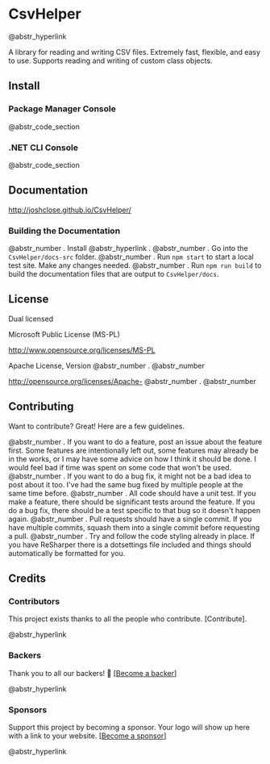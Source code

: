 # CsvHelper

@abstr_hyperlink 

A library for reading and writing CSV files. Extremely fast, flexible, and easy to use. Supports reading and writing of custom class objects.

## Install

### Package Manager Console

@abstr_code_section 

### .NET CLI Console

@abstr_code_section 

## Documentation

http://joshclose.github.io/CsvHelper/

### Building the Documentation

@abstr_number . Install @abstr_hyperlink . @abstr_number . Go into the `CsvHelper/docs-src` folder. @abstr_number . Run `npm start` to start a local test site. Make any changes needed. @abstr_number . Run `npm run build` to build the documentation files that are output to `CsvHelper/docs`.

## License

Dual licensed

Microsoft Public License (MS-PL)

http://www.opensource.org/licenses/MS-PL

Apache License, Version @abstr_number . @abstr_number 

http://opensource.org/licenses/Apache- @abstr_number . @abstr_number 

## Contributing

Want to contribute? Great! Here are a few guidelines.

@abstr_number . If you want to do a feature, post an issue about the feature first. Some features are intentionally left out, some features may already be in the works, or I may have some advice on how I think it should be done. I would feel bad if time was spent on some code that won't be used. @abstr_number . If you want to do a bug fix, it might not be a bad idea to post about it too. I've had the same bug fixed by multiple people at the same time before. @abstr_number . All code should have a unit test. If you make a feature, there should be significant tests around the feature. If you do a bug fix, there should be a test specific to that bug so it doesn't happen again. @abstr_number . Pull requests should have a single commit. If you have multiple commits, squash them into a single commit before requesting a pull. @abstr_number . Try and follow the code styling already in place. If you have ReSharper there is a dotsettings file included and things should automatically be formatted for you.

## Credits

### Contributors

This project exists thanks to all the people who contribute. [Contribute].

@abstr_hyperlink 

### Backers

Thank you to all our backers! 🙏 [[Become a backer](https://opencollective.com/csvhelper#backer)]

@abstr_hyperlink 

### Sponsors

Support this project by becoming a sponsor. Your logo will show up here with a link to your website. [[Become a sponsor](https://opencollective.com/csvhelper#sponsor)]

@abstr_hyperlink 
